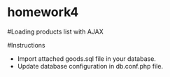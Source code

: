 # homework4

#Loading products list with AJAX

#Instructions 

- Import attached goods.sql file in your database.
- Update database configuration in db.conf.php file.